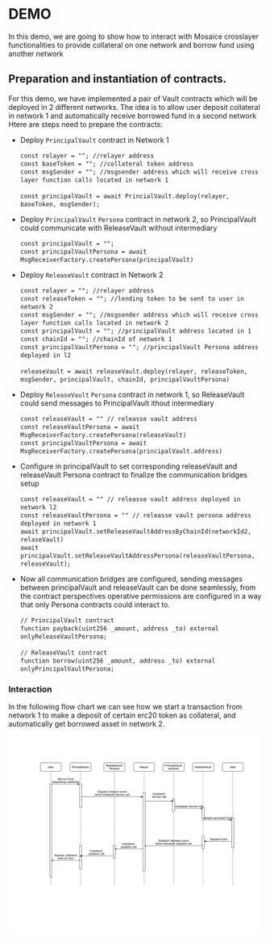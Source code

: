 # DEMO 
In this demo, we are going to show how to interact with Mosaice crosslayer functionalities to provide collateral on one network and borrow fund using another network
## Preparation and instantiation of contracts.
For this demo, we have implemented a pair of Vault contracts which will be deployed in 2 different networks. The idea is to allow user deposit collateral in network 1 and automatically receive borrowed fund in a second network
Htere are steps need to prepare the contracts: 

* Deploy ```PrincipalVault``` contract in Network 1
   ```
   const relayer = ""; //relayer address
   const baseToken = ""; //collateral token address
   const msgSender = ""; //msgsender address which will receive cross layer function calls located in network 1
  
   const principalVault = await PrincialVault.deploy(relayer, baseToken, msgSender);
   ```

* Deploy ```PrincipalVault``` ```Persona``` contract in network 2, so PrincipalVault could communicate with ReleaseVault without intermediary
   ```
   const principalVault = ""; 
   const principalVaultPersona = await MsgReceiverFactory.createPersona(principalVault)
   ```
  
* Deploy ```ReleaseVault``` contract in Network 2
   ```
   const relayer = ""; //relayer address
   const releaseToken = ""; //lending token to be sent to user in network 2
   const msgSender = ""; //msgsender address which will receive cross layer function calls located in network 2
   const principalVault = ""; //principalVault address located in 1
   const chainId = ""; //chainId of network 1
   const principalVaultPersona = ""; //principalVault Persona address deployed in l2
  
   releaseVault = await releaseVault.deploy(relayer, releaseToken, msgSender, principalVault, chainId, principalVaultPersona)
   ```

* Deploy ```ReleaseVault``` ```Persona``` contract in network 1, so ReleaseVault could send messages to PrincipalVault ithout intermediary
   ```
   const releaseVault = "" // releasse vault address
   const releaseVaultPersona = await MsgReceiverFactory.createPersona(releaseVault)
   const principalVaultPersona = await MsgReceiverFactory.createPersona(principalVault.address)
   ```
  
* Configure in principalVault to set corresponding releaseVault and releaseVault Persona contract to finalize the communication bridges setup
   ```
   const releaseVault = "" // releasse vault address deployed in network l2
   const releaseVaultPersona = "" // releasse vault persona address deployed in network 1
   await principalVault.setReleaseVaultAddressByChainId(networkId2, relaseVault) 
   await principalVault.setReleaseVaultAddressPersona(releaseVaultPersona, releaseVault);
   ```
* Now all communication bridges are configured, sending messages between principalVault and releaseVault can be done seamlessly, from the contract perspectives operative permissions are configured in a way that only Persona contracts could interact to.
   ```
   // PrincipalVault contract
   function payback(uint256 _amount, address _to) external onlyReleaseVaultPersona;
   
   // ReleaseVault contract
   function borrow(uint256 _amount, address _to) external onlyPrincipalVaultPersona;
   ```

### Interaction
In the following flow chart we can see how we start a transaction from network 1 to make a deposit of certain erc20 token as collateral, and automatically get borrowed asset in network 2.

![Crosslayer lending protocol demo](crosslayer_calls_lending_demo.png "Crosslayer Lending protocal demo")